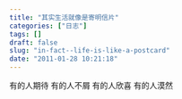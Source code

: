 ```yaml
---
title: "其实生活就像是寄明信片"
categories: ["日志"]
tags: []
draft: false
slug: "in-fact--life-is-like-a-postcard"
date: "2011-01-28 10:21:18"
---
```


有的人期待
有的人不屑
有的人欣喜
有的人漠然

